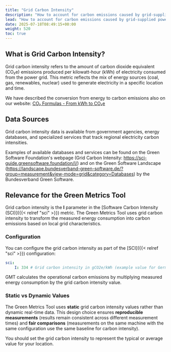 ```yaml
---
title: "Grid Carbon Intensity"
description: "How to account for carbon emissions caused by grid-supplied power"
lead: "How to account for carbon emissions caused by grid-supplied power"
date: 2025-07-18T08:49:15+00:00
weight: 520
toc: true
---
```


## What is Grid Carbon Intensity?

Grid carbon intensity refers to the amount of carbon dioxide equivalent (CO₂e) emissions produced per kilowatt-hour (kWh) of electricity consumed from the power grid. This metric reflects the mix of energy sources (coal, gas, renewables, nuclear) used to generate electricity in a specific location and time.

We have described the conversion from energy to carbon emissions also on our website: [CO₂ Formulas - From kWh to CO₂e](https://www.green-coding.io/co2-formulas/#from-kwh-to-co2e)

## Data Sources

Grid carbon intensity data is available from government agencies, energy databases, and specialized services that track regional electricity carbon intensities.

Examples of available databases and services can be found on the Green Software Foundation's webpage (Grid Carbon Intensity: https://sci-guide.greensoftware.foundation/I/) and on the Green Software Landscape (https://landscape.bundesverband-green-software.de/?group=measurement&view-mode=grid&category=Databases) by the Bundesverband Green Software.

## Relevance for the Green Metrics Tool

Grid carbon intensity is the **I** parameter in the [Software Carbon Intensity (SCI)]({{< relref "sci" >}}) metric. The Green Metrics Tool uses grid carbon intensity to transform the measured energy consumption into carbon emissions based on local grid characteristics.

### Configuration

You can configure the grid carbon intensity as part of the [SCI]({{< relref "sci" >}}) configuration:

```yml
sci:
    I: 334 # Grid carbon intensity in gCO2e/kWh (example value for Germany 2024)
```

GMT calculates the operational carbon emissions by multiplying measured energy consumption by the grid carbon intensity value.

### Static vs Dynamic Values

The Green Metrics Tool uses **static** grid carbon intensity values rather than dynamic real-time data. This design choice ensures **reproducible measurements** (results remain consistent across different measurement times) and **fair comparisons** (measurements on the same machine with the same configuration use the same baseline for carbon intensity).

You should set the grid carbon intensity to represent the typical or average value for your location.
